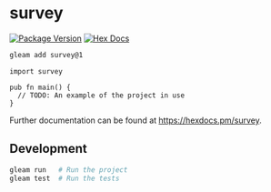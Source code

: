 # survey

[![Package Version](https://img.shields.io/hexpm/v/survey)](https://hex.pm/packages/survey)
[![Hex Docs](https://img.shields.io/badge/hex-docs-ffaff3)](https://hexdocs.pm/survey/)

```sh
gleam add survey@1
```
```gleam
import survey

pub fn main() {
  // TODO: An example of the project in use
}
```

Further documentation can be found at <https://hexdocs.pm/survey>.

## Development

```sh
gleam run   # Run the project
gleam test  # Run the tests
```

